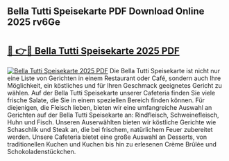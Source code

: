 ## Bella Tutti Speisekarte PDF Download Online 2025 rv6Ge

# <h2><a href="http://gccdjb.nevu.top/?p=Bella+Tutti+Speisekarte">🔗 👉🔴 Bella Tutti Speisekarte 2025 PDF</a></h2>

[![Bella Tutti Speisekarte 2025 PDF](https://i.imgur.com/dBaPXMq.png)](http://gccdjb.nevu.top/?p=Bella+Tutti+Speisekarte)
Die Bella Tutti Speisekarte ist nicht nur eine Liste von Gerichten in einem Restaurant oder Café, sondern auch Ihre Möglichkeit, ein köstliches und für Ihren Geschmack geeignetes Gericht zu wählen. Auf der Bella Tutti Speisekarte unserer Cafeteria finden Sie viele frische Salate, die Sie in einem speziellen Bereich finden können. Für diejenigen, die Fleisch lieben, bieten wir eine umfangreiche Auswahl an Gerichten auf der Bella Tutti Speisekarte an: Rindfleisch, Schweinefleisch, Huhn und Fisch. Unseren Auserwählten bieten wir köstliche Gerichte wie Schaschlik und Steak an, die bei frischem, natürlichem Feuer zubereitet werden. Unsere Cafeteria bietet eine große Auswahl an Desserts, von traditionellen Kuchen und Kuchen bis hin zu erlesenen Crème Brûlée und Schokoladenstückchen.
